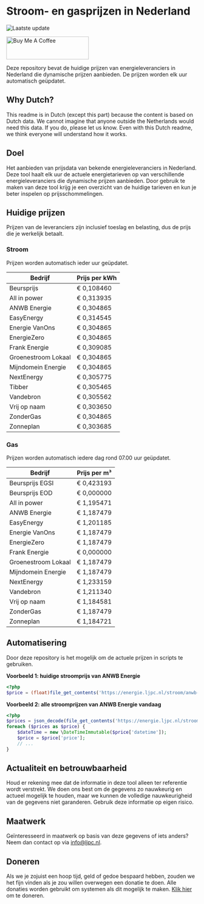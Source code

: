 # Stroom- en gasprijzen in Nederland

![Laatste update](https://img.shields.io/badge/laatste%20update-2023--11--15%2010%3A00%20CET-brightgreen)

<a href="https://www.buymeacoffee.com/Lars-" target="_blank"><img src="https://cdn.buymeacoffee.com/buttons/v2/default-orange.png" alt="Buy Me A Coffee" height="60" style="height: 60px !important;width: 217px !important;" ></a>

Deze repository bevat de huidige prijzen van energieleveranciers in Nederland die dynamische prijzen aanbieden. De prijzen worden elk uur automatisch geüpdatet.

## Why Dutch?

This readme is in Dutch (except this part) because the content is based on Dutch data. We cannot imagine that anyone outside the Netherlands would need this data. If you do, please let us know. Even with this Dutch readme, we think
everyone will understand how it works.

## Doel

Het aanbieden van prijsdata van bekende energieleveranciers in Nederland. Deze tool haalt elk uur de actuele energietarieven op van verschillende energieleveranciers die dynamische prijzen aanbieden. Door gebruik te maken van deze tool
krijg je een overzicht van de huidige tarieven en kun je beter inspelen op prijsschommelingen.

## Huidige prijzen

Prijzen van de leveranciers zijn inclusief toeslag en belasting, dus de prijs die je werkelijk betaalt.

### Stroom

Prijzen worden automatisch ieder uur geüpdatet.

 Bedrijf | Prijs per kWh 
---------|---------------
Beursprijs | € 0,108460
All in power | € 0,313935
ANWB Energie | € 0,304865
EasyEnergy | € 0,314545
Energie VanOns | € 0,304865
EnergieZero | € 0,304865
Frank Energie | € 0,309085
Groenestroom Lokaal | € 0,304865
Mijndomein Energie | € 0,304865
NextEnergy | € 0,305775
Tibber | € 0,305465
Vandebron | € 0,305562
Vrij op naam | € 0,303650
ZonderGas | € 0,304865
Zonneplan | € 0,303685


### Gas

Prijzen worden automatisch iedere dag rond 07.00 uur geüpdatet.

 Bedrijf | Prijs per m³ 
---------|--------------
Beursprijs EGSI | € 0,423193
Beursprijs EOD | € 0,000000
All in power | € 1,195471
ANWB Energie | € 1,187479
EasyEnergy | € 1,201185
Energie VanOns | € 1,187479
EnergieZero | € 1,187479
Frank Energie | € 0,000000
Groenestroom Lokaal | € 1,187479
Mijndomein Energie | € 1,187479
NextEnergy | € 1,233159
Vandebron | € 1,211340
Vrij op naam | € 1,184581
ZonderGas | € 1,187479
Zonneplan | € 1,184721


## Automatisering

Door deze repository is het mogelijk om de actuele prijzen in scripts te gebruiken.

**Voorbeeld 1: huidige stroomprijs van ANWB Energie**

```php
<?php
$price = (float)file_get_contents('https://energie.ljpc.nl/stroom/anwb-energie-nu.txt');

```

**Voorbeeld 2: alle stroomprijzen van ANWB Energie vandaag**

```php
<?php
$prices = json_decode(file_get_contents('https://energie.ljpc.nl/stroom/all-in-power-vandaag.json'),true);
foreach ($prices as $price) {
    $dateTime = new \DateTimeImmutable($price['datetime']);
    $price = $price['price'];
    // ...
}
```

## Actualiteit en betrouwbaarheid

Houd er rekening mee dat de informatie in deze tool alleen ter referentie wordt verstrekt. We doen ons best om de gegevens zo nauwkeurig en actueel mogelijk te houden, maar we kunnen de volledige nauwkeurigheid van de gegevens niet
garanderen. Gebruik deze informatie op eigen risico.

## Maatwerk

Geïnteresseerd in maatwerk op basis van deze gegevens of iets anders? Neem dan contact op
via [info@ljpc.nl](mailto:info@ljpc.nl?subject=Energie%20prijzen).

## Doneren

Als we je zojuist een hoop tijd, geld of gedoe bespaard hebben, zouden we het fijn vinden als je zou willen overwegen een
donatie te doen. Alle donaties worden gebruikt om systemen als dit mogelijk te
maken. [Klik hier](https://www.buymeacoffee.com/Lars-) om te doneren.
